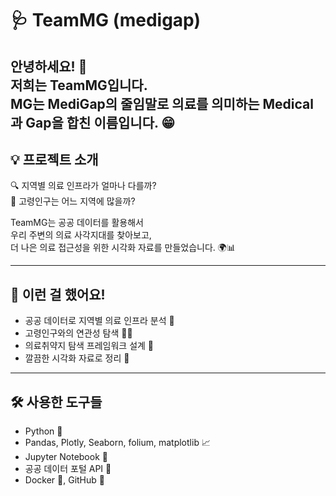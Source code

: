# 🩺 TeamMG (medigap)

안녕하세요! 👋  
저희는 TeamMG입니다.  
MG는 MediGap의 줄임말로 의료를 의미하는 Medical과 Gap을 합친 이름입니다. 😁
---

## 💡 프로젝트 소개  
:mag: 지역별 의료 인프라가 얼마나 다를까?  
:older_adult: 고령인구는 어느 지역에 많을까?  

TeamMG는 공공 데이터를 활용해서  
우리 주변의 의료 사각지대를 찾아보고,  
더 나은 의료 접근성을 위한 시각화 자료를 만들었습니다. 🌍📊

---

## 🧩 이런 걸 했어요!  
- 공공 데이터로 지역별 의료 인프라 분석 🏥  
- 고령인구와의 연관성 탐색 👵👴  
- 의료취약지 탐색 프레임워크 설계 🧭  
- 깔끔한 시각화 자료로 정리 🎨  

---

## 🛠️ 사용한 도구들  
- Python 🐍  
- Pandas, Plotly, Seaborn, folium, matplotlib 📈  
- Jupyter Notebook 📓  
- 공공 데이터 포털 API 🔌  
- Docker 🐳, GitHub 🐙  
